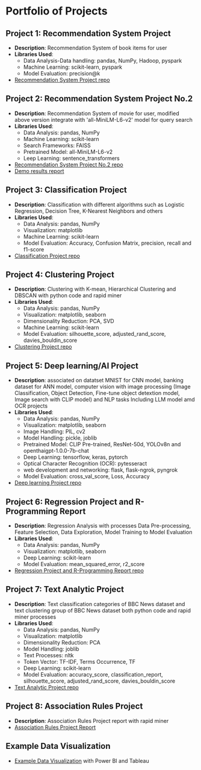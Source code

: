 # Portfolio of Projects
## Project 1: Recommendation System Project
- **Description**: Recommendation System of book items for user
- **Libraries Used**:
  - Data Analysis-Data handling: pandas, NumPy, Hadoop, pyspark
  - Machine Learning: scikit-learn, pyspark
  - Model Evaluation: precision@k
- [Recommendation System Project repo](https://github.com/JPP-J/recommendation_project.git)

## Project 2: Recommendation System Project No.2
- **Description**: Recommendation System of movie for user, modified above version integrate with 'all-MiniLM-L6-v2' model for query search
- **Libraries Used**:
  - Data Analysis: pandas, NumPy
  - Machine Learning: scikit-learn
  - Search Frameworks: FAISS
  - Pretrained Model: all-MiniLM-L6-v2
  - Leep Learning: sentence_transformers
- [Recommendation System Project No.2 repo](https://github.com/JPP-J/reccomd_project2.git)
- [Demo results report](https://github.com/JPP-J/reccomd_project2/blob/f0848509c94f0c1c691f84aa2b56fa9ae8815951/reccomd2_results_with_embedded_query.ipynb)

## Project 3: Classification Project
- **Description**: Classification with different algorithms such as Logistic Regression, Decision Tree, K-Nearest Neighbors and others
- **Libraries Used**:
  - Data Analysis: pandas, NumPy
  - Visualization: matplotlib
  - Machine Learning: scikit-learn
  - Model Evaluation: Accuracy, Confusion Matrix, precision, recall and f1-score
- [Classification Project repo](https://github.com/JPP-J/classification_project.git)

## Project 4: Clustering Project
- **Description**: Clustering with K-mean, Hierarchical Clustering and DBSCAN with python code and rapid miner
- **Libraries Used**:
  - Data Analysis: pandas, NumPy
  - Visualization: matplotlib, seaborn
  - Dimensionality Reduction: PCA, SVD
  - Machine Learning: scikit-learn
  - Model Evaluation: silhouette_score, adjusted_rand_score, davies_bouldin_score
- [Clustering Project repo](https://github.com/JPP-J/clustering_project.git)

## Project 5: Deep learning/AI Project
- **Description**: associated on datatset MNIST for CNN model, banking dataset for ANN model, computer vision with image processing (Image Classification, Object Detection, Fine-tune object detextion model, Image search with CLIP model) and NLP tasks Including LLM model amd OCR projects
- **Libraries Used**:
  - Data Analysis: pandas, NumPy
  - Visualization: matplotlib, seaborn
  - Image Handling: PIL, cv2
  - Model Handling: pickle, joblib
  - Pretrained Model:  CLIP Pre-trained, ResNet-50d, YOLOv8n and openthaigpt-1.0.0-7b-chat
  - Deep Learning: tensorflow, keras, pytorch
  - Optical Character Recognition (OCR): pytesseract
  - web development and networking: flask, flask-ngrok, pyngrok
  - Model Evaluation: cross_val_score, Loss, Accuracy
- [Deep learning Project repo](https://github.com/JPP-J/deep-_learning_project.git)

## Project 6: Regression Project and R-Programming Report
- **Description**: Regression Analysis with processes Data Pre-processing, Feature Selection, Data Exploration, Model Training to Model Evaluation
- **Libraries Used**:
  - Data Analysis: pandas, NumPy
  - Visualization: matplotlib, seaborn
  - Deep Learning: scikit-learn
  - Model Evaluation: mean_squared_error, r2_score
- [Regression Project and R-Programming Report repo](https://github.com/JPP-J/regression_project.git)

## Project 7: Text Analytic Project
- **Description**: Text classification categories of BBC News dataset and text clustering group of BBC News dataset both python code and rapid miner processes
- **Libraries Used**:
  - Data Analysis: pandas, NumPy
  - Visualization: matplotlib
  - Dimensionality Reduction: PCA
  - Model Handling: joblib
  - Text Processes: nltk
  - Token Vector: TF-IDF, Terms Occurrence, TF
  - Deep Learning: scikit-learn
  - Model Evaluation: accuracy_score, classification_report, silhouette_score, adjusted_rand_score, davies_bouldin_score
- [Text Analytic Project repo](https://github.com/JPP-J/text_analytic_project.git)

## Project 8: Association Rules Project
- **Description**: Association Rules Project report with rapid miner
- [Association Rules Project Report](https://drive.google.com/file/d/1N9sWKvCrjK02BbCL4eXJ4qlCduq2acTz/view?usp=drive_link)

## Example Data Visualization
- [Example Data Visualization](https://www.canva.com/design/DAGaAbpnfNs/VBBpHbTmypLrZ4WwHkQr4Q/edit?utm_content=DAGaAbpnfNs&utm_campaign=designshare&utm_medium=link2&utm_source=sharebutton) with Power BI and Tableau

